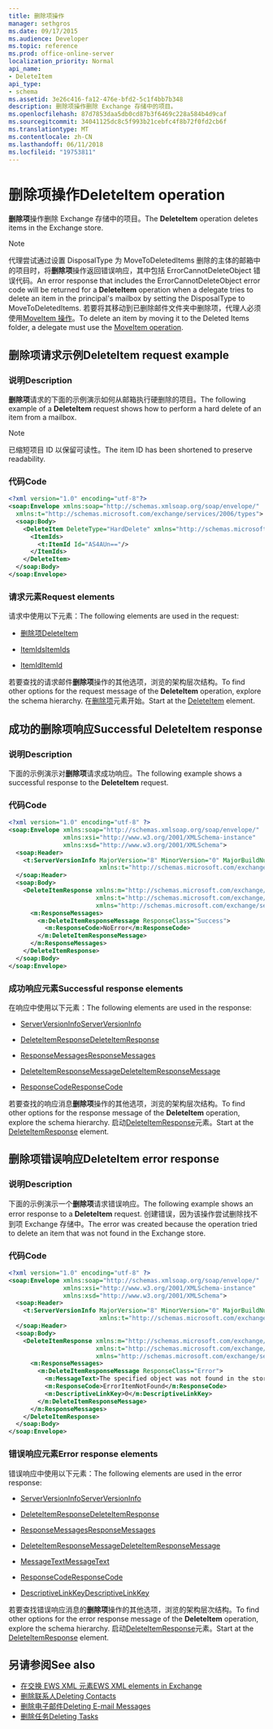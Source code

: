 ```yaml
---
title: 删除项操作
manager: sethgros
ms.date: 09/17/2015
ms.audience: Developer
ms.topic: reference
ms.prod: office-online-server
localization_priority: Normal
api_name:
- DeleteItem
api_type:
- schema
ms.assetid: 3e26c416-fa12-476e-bfd2-5c1f4bb7b348
description: 删除项操作删除 Exchange 存储中的项目。
ms.openlocfilehash: 87d7853daa5db0cd87b3f6469c228a584b4d9caf
ms.sourcegitcommit: 34041125dc8c5f993b21cebfc4f8b72f0fd2cb6f
ms.translationtype: MT
ms.contentlocale: zh-CN
ms.lasthandoff: 06/11/2018
ms.locfileid: "19753811"
---
```

# <a name="deleteitem-operation"></a><span data-ttu-id="75342-103">删除项操作</span><span class="sxs-lookup"><span data-stu-id="75342-103">DeleteItem operation</span></span>

<span data-ttu-id="75342-104">**删除项**操作删除 Exchange 存储中的项目。</span><span class="sxs-lookup"><span data-stu-id="75342-104">The **DeleteItem** operation deletes items in the Exchange store.</span></span> 
  
> [!NOTE]
> <span data-ttu-id="75342-105">代理尝试通过设置 DisposalType 为 MoveToDeletedItems 删除的主体的邮箱中的项目时，将**删除项**操作返回错误响应，其中包括 ErrorCannotDeleteObject 错误代码。</span><span class="sxs-lookup"><span data-stu-id="75342-105">An error response that includes the ErrorCannotDeleteObject error code will be returned for a **DeleteItem** operation when a delegate tries to delete an item in the principal's mailbox by setting the DisposalType to MoveToDeletedItems.</span></span> <span data-ttu-id="75342-106">若要将其移动到已删除邮件文件夹中删除项，代理人必须使用[MoveItem 操作](moveitem-operation.md)。</span><span class="sxs-lookup"><span data-stu-id="75342-106">To delete an item by moving it to the Deleted Items folder, a delegate must use the [MoveItem operation](moveitem-operation.md).</span></span> 
  
## <a name="deleteitem-request-example"></a><span data-ttu-id="75342-107">删除项请求示例</span><span class="sxs-lookup"><span data-stu-id="75342-107">DeleteItem request example</span></span>

### <a name="description"></a><span data-ttu-id="75342-108">说明</span><span class="sxs-lookup"><span data-stu-id="75342-108">Description</span></span>

<span data-ttu-id="75342-109">**删除项**请求的下面的示例演示如何从邮箱执行硬删除的项目。</span><span class="sxs-lookup"><span data-stu-id="75342-109">The following example of a **DeleteItem** request shows how to perform a hard delete of an item from a mailbox.</span></span> 
  
> [!NOTE]
> <span data-ttu-id="75342-110">已缩短项目 ID 以保留可读性。</span><span class="sxs-lookup"><span data-stu-id="75342-110">The item ID has been shortened to preserve readability.</span></span> 
  
### <a name="code"></a><span data-ttu-id="75342-111">代码</span><span class="sxs-lookup"><span data-stu-id="75342-111">Code</span></span>

```XML
<?xml version="1.0" encoding="utf-8"?>
<soap:Envelope xmlns:soap="http://schemas.xmlsoap.org/soap/envelope/"
  xmlns:t="http://schemas.microsoft.com/exchange/services/2006/types">
  <soap:Body>
    <DeleteItem DeleteType="HardDelete" xmlns="http://schemas.microsoft.com/exchange/services/2006/messages">
      <ItemIds>
        <t:ItemId Id="AS4AUn=="/>
      </ItemIds>
    </DeleteItem>
  </soap:Body>
</soap:Envelope>
```

### <a name="request-elements"></a><span data-ttu-id="75342-112">请求元素</span><span class="sxs-lookup"><span data-stu-id="75342-112">Request elements</span></span>

<span data-ttu-id="75342-113">请求中使用以下元素：</span><span class="sxs-lookup"><span data-stu-id="75342-113">The following elements are used in the request:</span></span>
  
- [<span data-ttu-id="75342-114">删除项</span><span class="sxs-lookup"><span data-stu-id="75342-114">DeleteItem</span></span>](deleteitem.md)
    
- [<span data-ttu-id="75342-115">ItemIds</span><span class="sxs-lookup"><span data-stu-id="75342-115">ItemIds</span></span>](itemids.md)
    
- [<span data-ttu-id="75342-116">ItemId</span><span class="sxs-lookup"><span data-stu-id="75342-116">ItemId</span></span>](itemid.md)
    
<span data-ttu-id="75342-117">若要查找的请求邮件**删除项**操作的其他选项，浏览的架构层次结构。</span><span class="sxs-lookup"><span data-stu-id="75342-117">To find other options for the request message of the **DeleteItem** operation, explore the schema hierarchy.</span></span> <span data-ttu-id="75342-118">在[删除项](deleteitem.md)元素开始。</span><span class="sxs-lookup"><span data-stu-id="75342-118">Start at the [DeleteItem](deleteitem.md) element.</span></span> 
  
## <a name="successful-deleteitem-response"></a><span data-ttu-id="75342-119">成功的删除项响应</span><span class="sxs-lookup"><span data-stu-id="75342-119">Successful DeleteItem response</span></span>

### <a name="description"></a><span data-ttu-id="75342-120">说明</span><span class="sxs-lookup"><span data-stu-id="75342-120">Description</span></span>

<span data-ttu-id="75342-121">下面的示例演示对**删除项**请求成功响应。</span><span class="sxs-lookup"><span data-stu-id="75342-121">The following example shows a successful response to the **DeleteItem** request.</span></span> 
  
### <a name="code"></a><span data-ttu-id="75342-122">代码</span><span class="sxs-lookup"><span data-stu-id="75342-122">Code</span></span>

```XML
<?xml version="1.0" encoding="utf-8" ?>
<soap:Envelope xmlns:soap="http://schemas.xmlsoap.org/soap/envelope/" 
               xmlns:xsi="http://www.w3.org/2001/XMLSchema-instance" 
               xmlns:xsd="http://www.w3.org/2001/XMLSchema">
  <soap:Header>
    <t:ServerVersionInfo MajorVersion="8" MinorVersion="0" MajorBuildNumber="595" MinorBuildNumber="0" 
                         xmlns:t="http://schemas.microsoft.com/exchange/services/2006/types" />
  </soap:Header>
  <soap:Body>
    <DeleteItemResponse xmlns:m="http://schemas.microsoft.com/exchange/services/2006/messages" 
                        xmlns:t="http://schemas.microsoft.com/exchange/services/2006/types" 
                        xmlns="http://schemas.microsoft.com/exchange/services/2006/messages">
      <m:ResponseMessages>
        <m:DeleteItemResponseMessage ResponseClass="Success">
          <m:ResponseCode>NoError</m:ResponseCode>
        </m:DeleteItemResponseMessage>
      </m:ResponseMessages>
    </DeleteItemResponse>
  </soap:Body>
</soap:Envelope>
```

### <a name="successful-response-elements"></a><span data-ttu-id="75342-123">成功响应元素</span><span class="sxs-lookup"><span data-stu-id="75342-123">Successful response elements</span></span>

<span data-ttu-id="75342-124">在响应中使用以下元素：</span><span class="sxs-lookup"><span data-stu-id="75342-124">The following elements are used in the response:</span></span>
  
- [<span data-ttu-id="75342-125">ServerVersionInfo</span><span class="sxs-lookup"><span data-stu-id="75342-125">ServerVersionInfo</span></span>](serverversioninfo.md)
    
- [<span data-ttu-id="75342-126">DeleteItemResponse</span><span class="sxs-lookup"><span data-stu-id="75342-126">DeleteItemResponse</span></span>](deleteitemresponse.md)
    
- [<span data-ttu-id="75342-127">ResponseMessages</span><span class="sxs-lookup"><span data-stu-id="75342-127">ResponseMessages</span></span>](responsemessages.md)
    
- [<span data-ttu-id="75342-128">DeleteItemResponseMessage</span><span class="sxs-lookup"><span data-stu-id="75342-128">DeleteItemResponseMessage</span></span>](deleteitemresponsemessage.md)
    
- [<span data-ttu-id="75342-129">ResponseCode</span><span class="sxs-lookup"><span data-stu-id="75342-129">ResponseCode</span></span>](responsecode.md)
    
<span data-ttu-id="75342-130">若要查找的响应消息**删除项**操作的其他选项，浏览的架构层次结构。</span><span class="sxs-lookup"><span data-stu-id="75342-130">To find other options for the response message of the **DeleteItem** operation, explore the schema hierarchy.</span></span> <span data-ttu-id="75342-131">启动[DeleteItemResponse](deleteitemresponse.md)元素。</span><span class="sxs-lookup"><span data-stu-id="75342-131">Start at the [DeleteItemResponse](deleteitemresponse.md) element.</span></span> 
  
## <a name="deleteitem-error-response"></a><span data-ttu-id="75342-132">删除项错误响应</span><span class="sxs-lookup"><span data-stu-id="75342-132">DeleteItem error response</span></span>

### <a name="description"></a><span data-ttu-id="75342-133">说明</span><span class="sxs-lookup"><span data-stu-id="75342-133">Description</span></span>

<span data-ttu-id="75342-134">下面的示例演示一个**删除项**请求错误响应。</span><span class="sxs-lookup"><span data-stu-id="75342-134">The following example shows an error response to a **DeleteItem** request.</span></span> <span data-ttu-id="75342-135">创建错误，因为该操作尝试删除找不到项 Exchange 存储中。</span><span class="sxs-lookup"><span data-stu-id="75342-135">The error was created because the operation tried to delete an item that was not found in the Exchange store.</span></span> 
  
### <a name="code"></a><span data-ttu-id="75342-136">代码</span><span class="sxs-lookup"><span data-stu-id="75342-136">Code</span></span>

```XML
<?xml version="1.0" encoding="utf-8" ?>
<soap:Envelope xmlns:soap="http://schemas.xmlsoap.org/soap/envelope/" 
               xmlns:xsi="http://www.w3.org/2001/XMLSchema-instance" 
               xmlns:xsd="http://www.w3.org/2001/XMLSchema">
  <soap:Header>
    <t:ServerVersionInfo MajorVersion="8" MinorVersion="0" MajorBuildNumber="595" MinorBuildNumber="0" 
                         xmlns:t="http://schemas.microsoft.com/exchange/services/2006/types" />
  </soap:Header>
  <soap:Body>
    <DeleteItemResponse xmlns:m="http://schemas.microsoft.com/exchange/services/2006/messages" 
                        xmlns:t="http://schemas.microsoft.com/exchange/services/2006/types" 
                        xmlns="http://schemas.microsoft.com/exchange/services/2006/messages">
      <m:ResponseMessages>
        <m:DeleteItemResponseMessage ResponseClass="Error">
          <m:MessageText>The specified object was not found in the store.</m:MessageText>
          <m:ResponseCode>ErrorItemNotFound</m:ResponseCode>
          <m:DescriptiveLinkKey>0</m:DescriptiveLinkKey>
        </m:DeleteItemResponseMessage>
      </m:ResponseMessages>
    </DeleteItemResponse>
  </soap:Body>
</soap:Envelope>
```

### <a name="error-response-elements"></a><span data-ttu-id="75342-137">错误响应元素</span><span class="sxs-lookup"><span data-stu-id="75342-137">Error response elements</span></span>

<span data-ttu-id="75342-138">错误响应中使用以下元素：</span><span class="sxs-lookup"><span data-stu-id="75342-138">The following elements are used in the error response:</span></span>
  
- [<span data-ttu-id="75342-139">ServerVersionInfo</span><span class="sxs-lookup"><span data-stu-id="75342-139">ServerVersionInfo</span></span>](serverversioninfo.md)
    
- [<span data-ttu-id="75342-140">DeleteItemResponse</span><span class="sxs-lookup"><span data-stu-id="75342-140">DeleteItemResponse</span></span>](deleteitemresponse.md)
    
- [<span data-ttu-id="75342-141">ResponseMessages</span><span class="sxs-lookup"><span data-stu-id="75342-141">ResponseMessages</span></span>](responsemessages.md)
    
- [<span data-ttu-id="75342-142">DeleteItemResponseMessage</span><span class="sxs-lookup"><span data-stu-id="75342-142">DeleteItemResponseMessage</span></span>](deleteitemresponsemessage.md)
    
- [<span data-ttu-id="75342-143">MessageText</span><span class="sxs-lookup"><span data-stu-id="75342-143">MessageText</span></span>](messagetext.md)
    
- [<span data-ttu-id="75342-144">ResponseCode</span><span class="sxs-lookup"><span data-stu-id="75342-144">ResponseCode</span></span>](responsecode.md)
    
- [<span data-ttu-id="75342-145">DescriptiveLinkKey</span><span class="sxs-lookup"><span data-stu-id="75342-145">DescriptiveLinkKey</span></span>](descriptivelinkkey.md)
    
<span data-ttu-id="75342-146">若要查找错误响应消息的**删除项**操作的其他选项，浏览的架构层次结构。</span><span class="sxs-lookup"><span data-stu-id="75342-146">To find other options for the error response message of the **DeleteItem** operation, explore the schema hierarchy.</span></span> <span data-ttu-id="75342-147">启动[DeleteItemResponse](deleteitemresponse.md)元素。</span><span class="sxs-lookup"><span data-stu-id="75342-147">Start at the [DeleteItemResponse](deleteitemresponse.md) element.</span></span> 
  
## <a name="see-also"></a><span data-ttu-id="75342-148">另请参阅</span><span class="sxs-lookup"><span data-stu-id="75342-148">See also</span></span>

- [<span data-ttu-id="75342-149">在交换 EWS XML 元素</span><span class="sxs-lookup"><span data-stu-id="75342-149">EWS XML elements in Exchange</span></span>](ews-xml-elements-in-exchange.md)
- [<span data-ttu-id="75342-150">删除联系人</span><span class="sxs-lookup"><span data-stu-id="75342-150">Deleting Contacts</span></span>](http://msdn.microsoft.com/library/fcc3dc84-cd3e-455e-a1a7-ae6921c9b588%28Office.15%29.aspx)  
- [<span data-ttu-id="75342-151">删除电子邮件</span><span class="sxs-lookup"><span data-stu-id="75342-151">Deleting E-mail Messages</span></span>](http://msdn.microsoft.com/library/c40f2f0b-dae0-412f-b716-727e8c0949b4%28Office.15%29.aspx) 
- [<span data-ttu-id="75342-152">删除任务</span><span class="sxs-lookup"><span data-stu-id="75342-152">Deleting Tasks</span></span>](http://msdn.microsoft.com/library/a3d7e25f-8a35-4901-b1d9-d31f418ab340%28Office.15%29.aspx)

